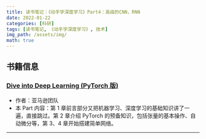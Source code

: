 ```yaml
---
title: 读书笔记：《动手学深度学习》Part4：高级的CNN，RNN
date: 2022-01-22
categories: [科研]
tags: [读书笔记, 《动手学深度学习》, 技术]
img_path: /assets/img/
math: true
---
```



## 书籍信息 

### [Dive into Deep Learning (PyTorch 版)](https://d2l.ai)
- 作者：亚马逊团队
- 本 Part 内容：第 1 章前言部分又把机器学习、深度学习的基础知识讲了一遍，直接跳过。第 2 章介绍 PyTorch 的预备知识，包括张量的基本操作、自动微分等，第 3、4 章开始搭建简单网络。


------------------------------
